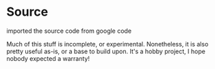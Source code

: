 # Source
imported the source code from google code

Much of this stuff is incomplete, or experimental.  Nonetheless, it is also pretty useful as-is, or a base to build upon.  It's a hobby project, I hope nobody expected a warranty!
